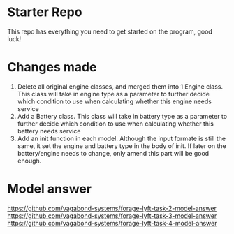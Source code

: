 # Starter Repo
This repo has everything you need to get started on the program, good luck!

# Changes made
1. Delete all original engine classes, and merged them into 1 Engine class.
This class will take in engine type as a parameter to further decide which condition to use when calculating whether this engine needs service
2. Add a Battery class. 
This class will take in battery type as a parameter to further decide which condition to use when calculating whether this battery needs service
3. Add an init function in each model. 
Although the input formate is still the same, it set the engine and battery type in the body of init. If later on the battery/engine needs to change, only amend this part will be good enough. 

# Model answer
https://github.com/vagabond-systems/forage-lyft-task-2-model-answer
https://github.com/vagabond-systems/forage-lyft-task-3-model-answer
https://github.com/vagabond-systems/forage-lyft-task-4-model-answer
